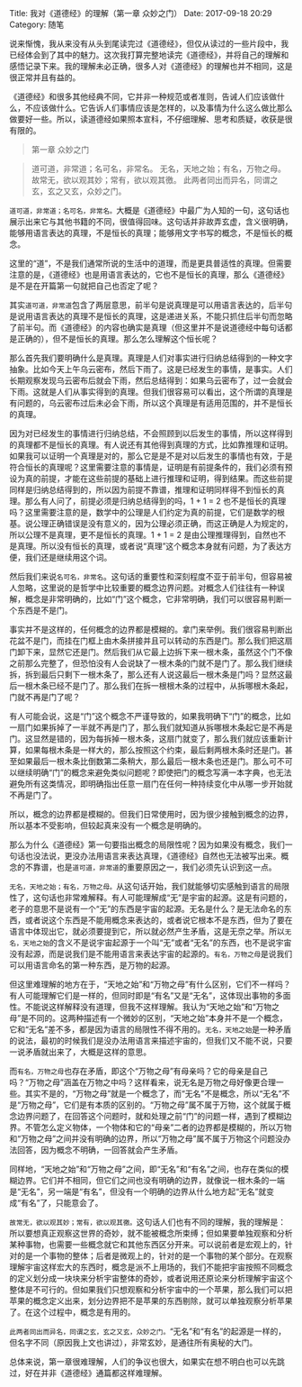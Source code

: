 Title: 我对《道德经》的理解（第一章 众妙之门）
Date: 2017-09-18 20:29
Category: 随笔

说来惭愧，我从来没有从头到尾读完过《道德经》，但仅从读过的一些片段中，我已经体会到了其中的魅力。这次我打算完整地读完《道德经》，并将自己的理解和感悟记录下来。我的理解未必正确，很多人对《道德经》的理解也并不相同，这是很正常并且有益的。

《道德经》和很多其他经典不同，它并非一种规范或者准则，告诫人们应该做什么，不应该做什么。它告诉人们事情应该是怎样的，以及事情为什么这么做比那么做要好一些。所以，读道德经如果照本宣科，不仔细理解、思考和质疑，收获是很有限的。


> 第一章 众妙之门

> 道可道，非常道；名可名，非常名。
> 无名，天地之始；有名，万物之母。
> 故常无，欲以观其妙；常有，欲以观其徼。
> 此两者同出而异名，同谓之玄，玄之又玄，众妙之门。

`道可道，非常道；名可名，非常名。`大概是《道德经》中最广为人知的一句，这句话也展示出来它与其他书籍的不同，很值得回味。这句话并非故弄玄虚，含义很明确，能够用语言表达的真理，不是恒长的真理；能够用文字书写的概念，不是恒长的概念。

这里的“道”，不是我们通常所说的生活中的道理，而是更具普适性的真理。但需要注意的是，《道德经》也是用语言表达的，它也不是恒长的真理，那么《道德经》是不是在开篇第一句就把自己也否定了呢？

其实`道可道，非常道`包含了两层意思，前半句是说真理是可以用语言表达的，后半句是说用语言表达的真理不是恒长的真理，这是递进关系，不能只抓住后半句而忽略了前半句。而《道德经》的内容也确实是真理（但这里并不是说道德经中每句话都是正确的），但不是恒长的真理。那么怎么理解这个恒长呢？

那么首先我们要明确什么是真理。真理是人们对事实进行归纳总结得到的一种文字抽象。比如今天上午乌云密布，然后下雨了。这是已经发生的事情，是事实。人们长期观察发现乌云密布后就会下雨，然后总结得到：如果乌云密布了，过一会就会下雨。这就是人们从事实得到的真理。但我们很容易可以看出，这个所谓的真理是有问题的，乌云密布过后未必会下雨，所以这个真理是有适用范围的，并不是恒长的真理。

因为对已经发生的事情进行归纳总结，不会照顾到以后发生的事情，所以这样得到的真理都不是恒长的真理。有人说还有其他得到真理的方式，比如靠推理和证明。如果我可以证明一个真理是对的，那么它是是不是对以后发生的事情也有效，于是符合恒长的真理呢？这里需要注意的事情是，证明是有前提条件的，我们必须有预设为真的前提，才能在这些前提的基础上进行推理和证明，得到结果。而这些前提同样是归纳总结得到的，所以因为前提不靠谱，推理和证明同样得不到恒长的真理。那么有人问了，前提必须是归纳总结得到的吗，1 + 1 = 2 也不是恒长的真理吗？这里需要注意的是，数学中的公理是人们约定为真的前提，它们是数学的根基。说公理正确错误是没有意义的，因为公理必须正确，而这正确是人为规定的，所以公理不是真理，更不是恒长的真理。1 + 1 = 2 是由公理推理得到，自然也不是真理。所以没有恒长的真理，或者说“真理”这个概念本身就有问题，为了表达方便，我们还是继续用这个词。

然后我们来说`名可名，非常名`。这句话的重要性和深刻程度不亚于前半句，但容易被人忽略，这里说的是哲学中比较重要的概念边界问题。对概念人们往往有一种误解，概念是非常明确的，比如“门”这个概念，它非常明确，我们可以很容易判断一个东西是不是门。

事实并不是这样的，任何概念的边界都是模糊的。拿门来举例。我们很容易判断出花盆不是门，而挂在门框上由木条拼接并且可以转动的东西是门。那么我们把这扇门卸下来，显然它还是门。然后我们从它最上边拆下来一根木条，虽然这个门不像之前那么完整了，但恐怕没有人会说缺了一根木条的门就不是门了。那么我们继续拆，拆到最后只剩下一根木条了，那么还有人说这最后一根木条是门吗？显然这最后一根木条已经不是门了。那么我们在拆一根根木条的过程中，从拆哪根木条起，门就不再是门了呢？

有人可能会说，这是“门”这个概念不严谨导致的，如果我明确下“门”的概念，比如一扇门如果拆掉了一半就不再是门了，那么我们就知道从拆哪根木条起它是不再是门。这显然是错的，因为每拆掉一根木条，这扇门就变了，那么我们就应该重新计算，如果每根木条是一样大的，那么按照这个约束，最后剩两根木条时还是门。甚至如果最后一根木条比倒数第二条稍大，那么最后一根木条也还是门。那么可不可以继续明确“门”的概念来避免类似问题呢？即使把门的概念写满一本字典，也无法避免所有这类情况，即明确指出任意一扇门在任何一种持续变化中从哪一步开始就不再是门了。

所以，概念的边界都是模糊的。但我们日常使用时，因为很少接触到概念的边界，所以基本不受影响，但较起真来没有一个概念是明确的。

那么为什么《道德经》第一句要指出概念的局限性呢？因为如果没有概念，我们一句话也没法说，更没办法用语言来表达真理，《道德经》自然也无法被写出来。概念的不靠谱，也是`道可道，非常道`的重要原因之一，我们必须先认识到这一点。

`无名，天地之始；有名，万物之母。`从这句话开始，我们就能够切实感触到语言的局限性了，这句话也非常难解释。有人可能理解成“无”是宇宙的起源。这是有问题的，老子的意思不是说有一个“无”的东西是宇宙的起源。无名是什么？是无法命名的东西，或者说这个东西是不能用概念来表达的，或者说它根本不是东西，但为了要在语言中体现出它，就必须要提到它，所以就必然产生矛盾，这是无奈之举。所以`无名，天地之始`的含义不是说宇宙起源于一个叫“无”或者“无名”的东西，也不是说宇宙没有起源，而是说我们是不能用语言来表达宇宙的起源的。`有名，万物之母`是说我们可以用语言命名的第一种东西，是万物的起源。

但这里难理解的地方在于，“天地之始”和“万物之母”有什么区别，它们不一样吗？有人可能理解它们是一样的，但同时即是“有名”又是“无名”，这体现出事物的多面性。不能说这样解释没有道理，但我不这样理解。我认为“天地之始”和“万物之母”是不同的。这两种描述有一个微妙的区别，“天地之始”本身并不是一个概念，它和“无名”差不多，都是因为语言的局限性不得不用的。`无名，天地之始`是一种矛盾的说法，最初的时候我们是没办法用语言来描述宇宙的，但我们又不能不说，只要一说矛盾就出来了，大概是这样的意思。

而`有名，万物之母`也存在矛盾，即这个“万物之母”有母亲吗？它的母亲是自己吗？“万物之母”涵盖在万物之中吗？这样看来，说无名是万物之母好像更合理一些。其实不是的，“万物之母”就是一个概念了，而“无名”不是概念，所以“无名”不是“万物之母”，它们是有本质的区别的。“万物之母”属不属于万物，这个就属于概念边界问题了，在回答这个问题时，就和处理之前“门”的问题一样，遇到了模糊边界。不管怎么定义物体，一个物体和它的“母亲”二者的边界都是模糊的，所以万物和“万物之母”之间并没有明确的边界，所以“万物之母”属不属于万物这个问题没办法回答，因为概念不明确，一回答就会产生矛盾。

同样地，“天地之始”和“万物之母”之间，即“无名”和“有名”之间，也存在类似的模糊边界。它们并不相同，但它们之间也没有明确的边界，就像说一根木条的一端是“无名”，另一端是“有名”，但没有一个明确的边界从什么地方起“无名”就变成“有名”了，只能意会了。

`故常无，欲以观其妙；常有，欲以观其徼。`这句话人们也有不同的理解，我的理解是：所以要想真正观察这世界的奇妙，就不能被概念所束缚；但如果要单独观察和分析某种事物，也需要一些概念就它和其他东西区分开来。可以说前者是宏观上的，针对的是一个事物的整体；后者是微观上的，针对的是一个事物的某个部分。在观察理解宇宙这样宏大的东西时，概念是派不上用场的，我们不能把宇宙按照不同概念的定义划分成一块块来分析宇宙整体的奇妙，或者说用还原论来分析理解宇宙这个整体是不可行的。但如果我们只想观察和分析宇宙中的一个苹果，那么我们可以把苹果的概念定义出来，划分边界把不是苹果的东西剔除，就可以单独观察分析苹果了。在这个过程中，概念是有用的。

`此两者同出而异名，同谓之玄，玄之又玄，众妙之门。`“无名”和“有名”的起源是一样的，但名字不同（原因我上文也讲过），非常玄妙，是通往所有奥秘的大门。

总体来说，第一章很难理解，人们的争议也很大，如果实在想不明白也可以先跳过，好在并非《道德经》通篇都这样难理解。
